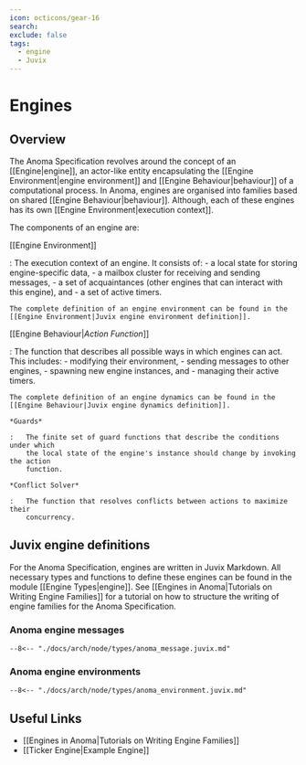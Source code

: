 ```yaml
---
icon: octicons/gear-16
search:
exclude: false
tags:
  - engine
  - Juvix
---
```


# Engines

## Overview

The Anoma Specification revolves around the concept of an [[Engine|engine]], an
actor-like entity encapsulating the [[Engine Environment|engine environment]] and
[[Engine Behaviour|behaviour]] of a computational process. In Anoma, engines are
organised into families based on shared [[Engine Behaviour|behaviour]].
Although, each of these engines has its own [[Engine Environment|execution context]].

The components of an engine are:

[[Engine Environment]]

:   The execution context of an engine. It consists of:
    - a local state for storing engine-specific data,
    - a mailbox cluster for receiving and sending messages,
    - a set of acquaintances (other engines that can interact with this engine), and
    - a set of active timers.

    The complete definition of an engine environment can be found in the
    [[Engine Environment|Juvix engine environment definition]].

[[Engine Behaviour|*Action Function*]]

:   The function that describes all possible ways in which engines can act. This includes:
    - modifying their environment,
    - sending messages to other engines,
    - spawning new engine instances, and
    - managing their active timers.

    The complete definition of an engine dynamics can be found in the
    [[Engine Behaviour|Juvix engine dynamics definition]].

    *Guards*

    :   The finite set of guard functions that describe the conditions under which
        the local state of the engine's instance should change by invoking the action
        function.

    *Conflict Solver*

    :   The function that resolves conflicts between actions to maximize their
        concurrency.

## Juvix engine definitions

For the Anoma Specification, engines are written in Juvix Markdown. All
necessary types and functions to define these engines can be found in the module
[[Engine Types|engine]]. See [[Engines in Anoma|Tutorials on Writing Engine
Families]] for a tutorial on how to structure the writing of engine families for
the Anoma Specification.

### Anoma engine messages

    --8<-- "./docs/arch/node/types/anoma_message.juvix.md"

### Anoma engine environments

    --8<-- "./docs/arch/node/types/anoma_environment.juvix.md"

## Useful Links

- [[Engines in Anoma|Tutorials on Writing Engine Families]]
- [[Ticker Engine|Example Engine]]